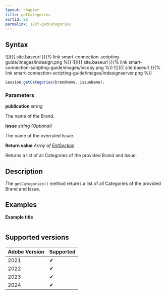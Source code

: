 ```yaml
---
layout: chapter
title: getCategories
sortid: 82
permalink: 1207-getCategories
---
```


## Syntax

![]({{ site.baseurl }}{% link smart-connection-scripting-guide/images/indesign.png %}) ![]({{ site.baseurl }}{% link smart-connection-scripting-guide/images/incopy.png %}) ![]({{ site.baseurl }}{% link smart-connection-scripting-guide/images/indesignserver.png %})

```javascript
Session.getCategories(brandName, issueName);
```

### Parameters

**publication** _string_

The name of the Brand.

**issue** _string (Optional)_

The name of the overruled Issue.

**Return value** _Array of [EntSection](../../EntSection/index.md)_

Returns a list of all Categories of the provided Brand and Issue.

## Description

The `getCategories()` method returns a list of all Categories of the provided Brand and Issue.

## Examples

**Example title**

```javascript

```

## Supported versions

| Adobe Version | Supported |
| ------------- | --------- |
| 2021          | ✔         |
| 2022          | ✔         |
| 2023          | ✔         |
| 2024          | ✔         |
